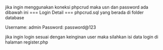 jika ingin menggunakan koneksi phpcrud maka usn dan password ada dibawah ini
=== Login Detail ===
phpcrud.sql yang berada di folder database

Username: admin
Password: password@123

jika ingin login sesuai dengan keinginan user maka silahkan isi data login di halaman register.php
